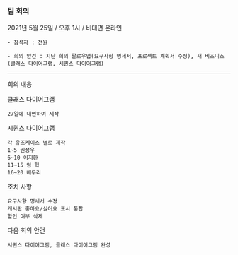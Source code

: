 ### 팀 회의
  2021년 5월 25일 / 오후 1시 / 비대면 온라인

    - 참석자 : 전원 
    
    - 회의 안건 : 지난 회의 팔로우업(요구사항 명세서, 프로젝트 계획서 수정), 새 비즈니스(클래스 다이어그램, 시퀀스 다이어그램)

---

회의 내용
  
  
  클래스 다이어그램
  
    27일에 대면하여 제작

  시퀀스 다이어그램
    
    각 유즈케이스 별로 제작
    1~5 권성우
    6~10 이지환
    11~15 임 혁
    16~20 배두리




조치 사항
	
	요구사항 명세서 수정
    게시판 좋아요/싫어요 표시 통합
    할인 여부 삭제

다음 회의 안건

  	시퀀스 다이어그램, 클래스 다이어그램 완성
  
